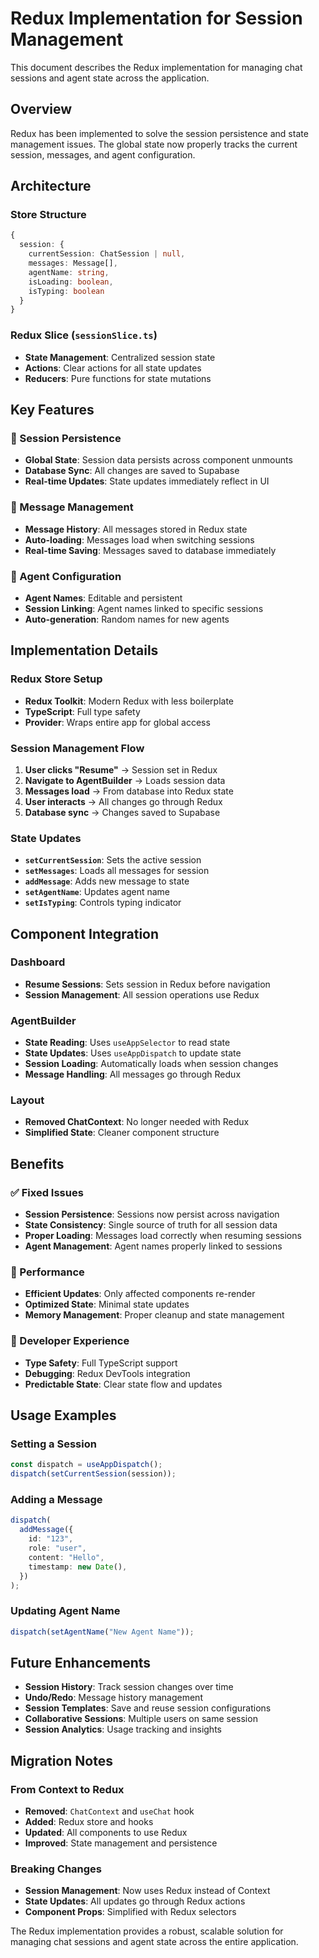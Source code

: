 # Redux Implementation for Session Management

This document describes the Redux implementation for managing chat sessions and agent state across the application.

## Overview

Redux has been implemented to solve the session persistence and state management issues. The global state now properly tracks the current session, messages, and agent configuration.

## Architecture

### Store Structure

```typescript
{
  session: {
    currentSession: ChatSession | null,
    messages: Message[],
    agentName: string,
    isLoading: boolean,
    isTyping: boolean
  }
}
```

### Redux Slice (`sessionSlice.ts`)

- **State Management**: Centralized session state
- **Actions**: Clear actions for all state updates
- **Reducers**: Pure functions for state mutations

## Key Features

### 🔄 Session Persistence

- **Global State**: Session data persists across component unmounts
- **Database Sync**: All changes are saved to Supabase
- **Real-time Updates**: State updates immediately reflect in UI

### 📝 Message Management

- **Message History**: All messages stored in Redux state
- **Auto-loading**: Messages load when switching sessions
- **Real-time Saving**: Messages saved to database immediately

### 🎯 Agent Configuration

- **Agent Names**: Editable and persistent
- **Session Linking**: Agent names linked to specific sessions
- **Auto-generation**: Random names for new agents

## Implementation Details

### Redux Store Setup

- **Redux Toolkit**: Modern Redux with less boilerplate
- **TypeScript**: Full type safety
- **Provider**: Wraps entire app for global access

### Session Management Flow

1. **User clicks "Resume"** → Session set in Redux
2. **Navigate to AgentBuilder** → Loads session data
3. **Messages load** → From database into Redux state
4. **User interacts** → All changes go through Redux
5. **Database sync** → Changes saved to Supabase

### State Updates

- **`setCurrentSession`**: Sets the active session
- **`setMessages`**: Loads all messages for session
- **`addMessage`**: Adds new message to state
- **`setAgentName`**: Updates agent name
- **`setIsTyping`**: Controls typing indicator

## Component Integration

### Dashboard

- **Resume Sessions**: Sets session in Redux before navigation
- **Session Management**: All session operations use Redux

### AgentBuilder

- **State Reading**: Uses `useAppSelector` to read state
- **State Updates**: Uses `useAppDispatch` to update state
- **Session Loading**: Automatically loads when session changes
- **Message Handling**: All messages go through Redux

### Layout

- **Removed ChatContext**: No longer needed with Redux
- **Simplified State**: Cleaner component structure

## Benefits

### ✅ Fixed Issues

- **Session Persistence**: Sessions now persist across navigation
- **State Consistency**: Single source of truth for all session data
- **Proper Loading**: Messages load correctly when resuming sessions
- **Agent Management**: Agent names properly linked to sessions

### 🚀 Performance

- **Efficient Updates**: Only affected components re-render
- **Optimized State**: Minimal state updates
- **Memory Management**: Proper cleanup and state management

### 🔧 Developer Experience

- **Type Safety**: Full TypeScript support
- **Debugging**: Redux DevTools integration
- **Predictable State**: Clear state flow and updates

## Usage Examples

### Setting a Session

```typescript
const dispatch = useAppDispatch();
dispatch(setCurrentSession(session));
```

### Adding a Message

```typescript
dispatch(
  addMessage({
    id: "123",
    role: "user",
    content: "Hello",
    timestamp: new Date(),
  })
);
```

### Updating Agent Name

```typescript
dispatch(setAgentName("New Agent Name"));
```

## Future Enhancements

- **Session History**: Track session changes over time
- **Undo/Redo**: Message history management
- **Session Templates**: Save and reuse session configurations
- **Collaborative Sessions**: Multiple users on same session
- **Session Analytics**: Usage tracking and insights

## Migration Notes

### From Context to Redux

- **Removed**: `ChatContext` and `useChat` hook
- **Added**: Redux store and hooks
- **Updated**: All components to use Redux
- **Improved**: State management and persistence

### Breaking Changes

- **Session Management**: Now uses Redux instead of Context
- **State Updates**: All updates go through Redux actions
- **Component Props**: Simplified with Redux selectors

The Redux implementation provides a robust, scalable solution for managing chat sessions and agent state across the entire application.
